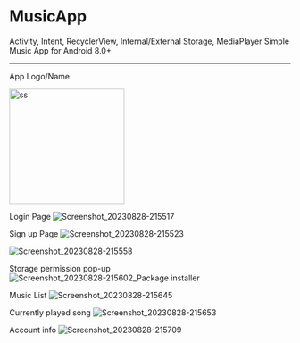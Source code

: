 # MusicApp
 Activity, Intent, RecyclerView, Internal/External Storage, MediaPlayer
 Simple Music App for Android 8.0+

***
App Logo/Name

<img width="206" alt="ss" src="https://github.com/gulsoy83/MusicApp/assets/46426033/17c2ef55-0ed3-4f85-ba9f-ea7dcea0b0c3">

Login Page
![Screenshot_20230828-215517](https://github.com/gulsoy83/MusicApp/assets/46426033/341a397f-4958-40a7-ac93-9a48a8df1486)

Sign up Page
![Screenshot_20230828-215523](https://github.com/gulsoy83/MusicApp/assets/46426033/3d46af50-6fb7-466c-bc2e-011acea8e63a)

![Screenshot_20230828-215558](https://github.com/gulsoy83/MusicApp/assets/46426033/1b33ed02-7d77-452c-bb1e-6500f8e0b51c)

Storage permission pop-up
![Screenshot_20230828-215602_Package installer](https://github.com/gulsoy83/MusicApp/assets/46426033/c7701ee7-f911-44b6-82e3-c53f03e7bc12)

Music List
![Screenshot_20230828-215645](https://github.com/gulsoy83/MusicApp/assets/46426033/583cb3cf-5f2d-46c6-9e20-9bb02908b148)

Currently played song
![Screenshot_20230828-215653](https://github.com/gulsoy83/MusicApp/assets/46426033/ca425726-a56d-4154-b57e-cb446bbac759)

Account info
![Screenshot_20230828-215709](https://github.com/gulsoy83/MusicApp/assets/46426033/b33fa545-106c-4782-8922-e2fe55a59407)


